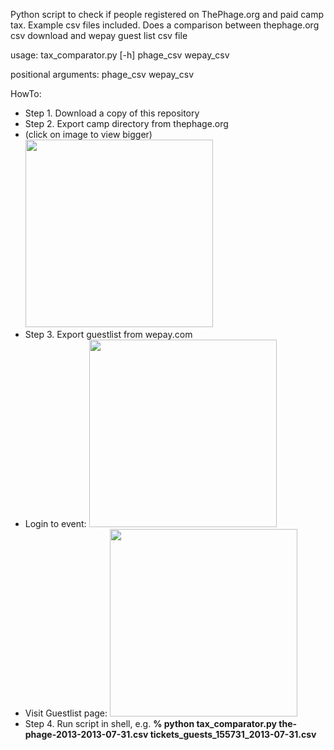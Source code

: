 Python script to check if people registered on ThePhage.org and paid camp tax. Example csv files included.
Does a comparison between thephage.org csv download and wepay guest list csv file

usage: tax_comparator.py [-h] phage_csv wepay_csv

positional arguments:
  phage_csv
  wepay_csv


HowTo:
<ul>

<li> Step 1. Download a copy of this repository 
<li> Step 2. Export camp directory from thephage.org

<li> (click on image to view bigger) 
<a href="https://raw.github.com/christinasc/phage_taxes/master/images/thephage.org_csv.png">
<img src="https://raw.github.com/christinasc/phage_taxes/master/images/thephage.org_csv.png" width="300"/>
</a>

<li> Step 3. Export guestlist from wepay.com 

<li> Login to event: <a href="https://raw.github.com/christinasc/phage_taxes/master/images/phage_wepay1.png">
<img src="https://raw.github.com/christinasc/phage_taxes/master/images/phage_wepay1.png" width="300" /> 
</a>
<li> Visit Guestlist page: <a href="https://raw.github.com/christinasc/phage_taxes/master/images/phage_wepay2.png">
<img src="https://raw.github.com/christinasc/phage_taxes/master/images/phage_wepay2.png" width="300"/>
</a>

<li> Step 4. Run script in shell, e.g.
<b>
  % python tax_comparator.py the-phage-2013-2013-07-31.csv tickets_guests_155731_2013-07-31.csv
</b>

</ul>
